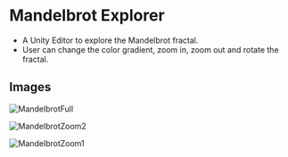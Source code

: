 # Mandelbrot Explorer
 * A Unity Editor to explore the Mandelbrot fractal.
 * User can change the color gradient, zoom in, zoom out and rotate the fractal.
 ## Images
 
![MandelbrotFull](https://user-images.githubusercontent.com/55596801/142043342-b2209efc-a9af-4032-89e7-95290b4f6447.png)

![MandelbrotZoom2](https://user-images.githubusercontent.com/55596801/142043378-82734a92-bce3-4d72-acd5-f8e8c694690e.png)

![MandelbrotZoom1](https://user-images.githubusercontent.com/55596801/142043360-5572d8ce-a605-47ae-92a1-b65506db9250.png)


 
